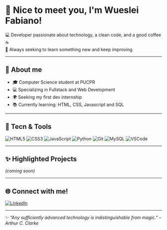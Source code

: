 # 👋 Nice to meet you, I'm Wueslei Fabiano!

💻 Developer passionate about technology, a clean code, and a good coffee ☕  
🎯 Always seeking to learn something new and keep improving

---

## 🚀 About me
- 🎓 Computer Science student at PUCPR
- 💻 Specializing in Fullstack and Web Development
- 🌍 Seeking my first dev internship
- 📚 Currently learning: HTML, CSS, Javascript and SQL

---

## 🚀 Tecn & Tools
![HTML5](https://img.shields.io/badge/HTML5-E34F26?style=flat&logo=html5&logoColor=fff)
![CSS3](https://img.shields.io/badge/CSS3-1572B6?style=flat&logo=css3&logoColor=fff)
![JavaScript](https://img.shields.io/badge/JavaScript-F7DF1E?style=flat&logo=javascript&logoColor=000)
![Python](https://img.shields.io/badge/Python-3776AB?style=flat&logo=python&logoColor=fff)
![Git](https://img.shields.io/badge/Git-F05032?style=flat&logo=git&logoColor=fff)
![MySQL](https://img.shields.io/badge/-MySQL-4479A1?style=flat&logo=mysql&logoColor=white)
![VSCode](https://img.shields.io/badge/VSCode-007ACC?style=flat&logo=visual-studio-code&logoColor=fff)

---

## ✨ Highlighted Projects
*(coming soon)*

---

## 🌐 Connect with me!  

[![LinkedIn](https://img.shields.io/badge/-LinkedIn-0A66C2?style=flat&logo=linkedin&logoColor=white)](https://www.linkedin.com/in/wueslei-fabiano-8b0847308/)

---

✨ *“Any sufficiently advanced technology is indistinguishable from magic.” – Arthur C. Clarke*
